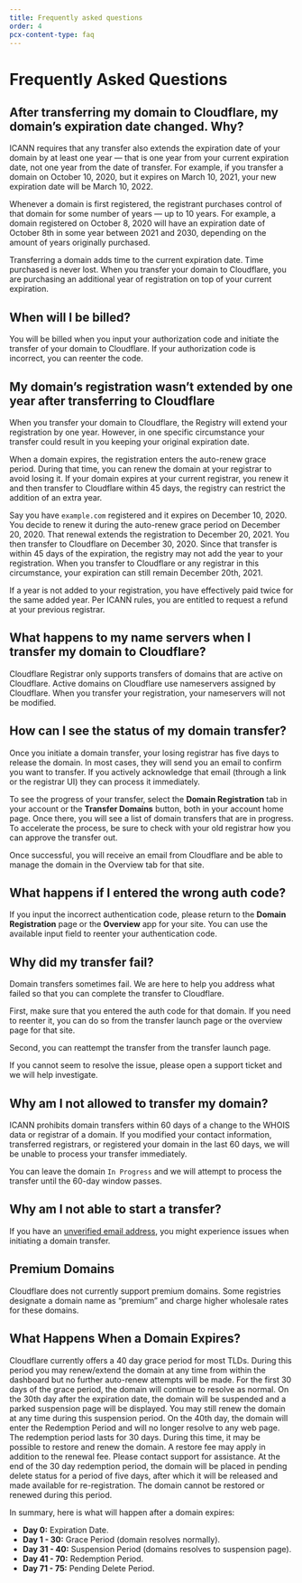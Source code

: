 ```yaml
---
title: Frequently asked questions
order: 4
pcx-content-type: faq
---
```


# Frequently Asked Questions

## After transferring my domain to Cloudflare, my domain’s expiration date changed. Why?

ICANN requires that any transfer also extends the expiration date of your domain by at least one year — that is one year from your current expiration date, not one year from the date of transfer. For example, if you transfer a domain on October 10, 2020, but it expires on March 10, 2021, your new expiration date will be March 10, 2022.

Whenever a domain is first registered, the registrant purchases control of that domain for some number of years — up to 10 years. For example, a domain registered on October 8, 2020 will have an expiration date of October 8th in some year between 2021 and 2030, depending on the amount of years originally purchased.

Transferring a domain adds time to the current expiration date. Time purchased is never lost. When you transfer your domain to Cloudflare, you are purchasing an additional year of registration on top of your current expiration.

## When will I be billed?

You will be billed when you input your authorization code and initiate the transfer of your domain to Cloudflare. If your authorization code is incorrect, you can reenter the code.

## My domain’s registration wasn’t extended by one year after transferring to Cloudflare

When you transfer your domain to Cloudflare, the Registry will extend your registration by one year. However, in one specific circumstance your transfer could result in you keeping your original expiration date.

When a domain expires, the registration enters the auto-renew grace period. During that time, you can renew the domain at your registrar to avoid losing it. If your domain expires at your current registrar, you renew it and then transfer to Cloudflare within 45 days, the registry can restrict the addition of an extra year.

Say you have `example.com` registered and it expires on December 10, 2020. You decide to renew it during the auto-renew grace period on December 20, 2020. That renewal extends the registration to December 20, 2021. You then transfer to Cloudflare on December 30, 2020. Since that transfer is within 45 days of the expiration, the registry may not add the year to your registration. When you transfer to Cloudflare or any registrar in this circumstance, your expiration can still remain December 20th, 2021.

If a year is not added to your registration, you have effectively paid twice for the same added year. Per ICANN rules, you are entitled to request a refund at your previous registrar.

## What happens to my name servers when I transfer my domain to Cloudflare?

Cloudflare Registrar only supports transfers of domains that are active on Cloudflare. Active domains on Cloudflare use nameservers assigned by Cloudflare. When you transfer your registration, your nameservers will not be modified.

## How can I see the status of my domain transfer?

Once you initiate a domain transfer, your losing registrar has five days to release the domain. In most cases, they will send you an email to confirm you want to transfer. If you actively acknowledge that email (through a link or the registrar UI) they can process it immediately.

To see the progress of your transfer, select the **Domain Registration** tab in your account or the **Transfer Domains** button, both in your account home page. Once there, you will see a list of domain transfers that are in progress. To accelerate the process, be sure to check with your old registrar how you can approve the transfer out.

Once successful, you will receive an email from Cloudflare and be able to manage the domain in the Overview tab for that site.

## What happens if I entered the wrong auth code?

If you input the incorrect authentication code, please return to the **Domain Registration** page or the **Overview** app for your site. You can use the available input field to reenter your authentication code.

## Why did my transfer fail?

Domain transfers sometimes fail. We are here to help you address what failed so that you can complete the transfer to Cloudflare.

First, make sure that you entered the auth code for that domain. If you need to reenter it, you can do so from the transfer launch page or the overview page for that site.

Second, you can reattempt the transfer from the transfer launch page.

If you cannot seem to resolve the issue, please open a support ticket and we will help investigate.

## Why am I not allowed to transfer my domain?

ICANN prohibits domain transfers within 60 days of a change to the WHOIS data or registrar of a domain. If you modified your contact information, transferred registrars, or registered your domain in the last 60 days, we will be unable to process your transfer immediately.

You can leave the domain `In Progress` and we will attempt to process the transfer until the 60-day window passes.

## Why am I not able to start a transfer?

If you have an <a href='https://support.cloudflare.com/hc/articles/203471284#h_1l0KGygoBX9QYjNrhAcHjg'>unverified email address</a>, you might experience issues when initiating a domain transfer.

## Premium Domains

Cloudflare does not currently support premium domains. Some registries designate a domain name as “premium” and charge higher wholesale rates for these domains.

## What Happens When a Domain Expires?

Cloudflare currently offers a 40 day grace period for most TLDs. During this period you may renew/extend the domain at any time from within the dashboard but no further auto-renew attempts will be made. For the first 30 days of the grace period, the domain will continue to resolve as normal. On the 30th day after the expiration date, the domain will be suspended and a parked suspension page will be displayed. You may still renew the domain at any time during this suspension period. On the 40th day, the domain will enter the Redemption Period and will no longer resolve to any web page. The redemption period lasts for 30 days.  During this time, it may be possible to restore and renew the domain. A restore fee may apply in addition to the renewal fee. Please contact support for assistance. At the end of the 30 day redemption period, the domain will be placed in pending delete status for a period of five days, after which it will be released and made available for re-registration. The domain cannot be restored or renewed during this period.

In summary, here is what will happen after a domain expires:

* **Day 0:**	Expiration Date.
* **Day 1 - 30:** Grace Period (domain resolves normally).
* **Day 31 - 40:** Suspension Period (domains resolves to suspension page).
* **Day 41 - 70:** Redemption Period.
* **Day 71 - 75:** Pending Delete Period.